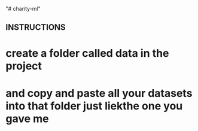 "# charity-ml"

## INSTRUCTIONS

# create a folder called data in the project

# and copy and paste all your datasets into that folder just liekthe one you gave me
